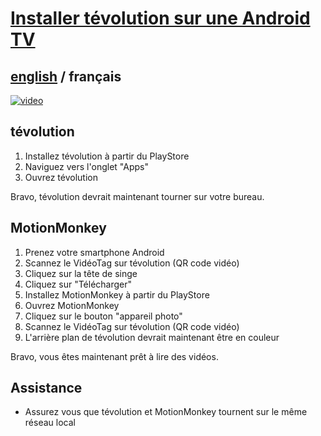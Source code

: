 # [Installer tévolution sur une Android TV](../README.md)

## [english](../../../tevolution/install/androidTV.md) / français

[![video](https://i.ytimg.com/vi/aXymKXgaV7E/maxresdefault.jpg)](https://www.youtube.com/watch?v=aXymKXgaV7E)

## tévolution

1. Installez tévolution à partir du PlayStore
2. Naviguez vers l'onglet "Apps"
3. Ouvrez tévolution

Bravo, tévolution devrait maintenant tourner sur votre bureau.

## MotionMonkey

1. Prenez votre smartphone Android
2. Scannez le VidéoTag sur tévolution (QR code vidéo)
3. Cliquez sur la tête de singe
4. Cliquez sur "Télécharger"
5. Installez MotionMonkey à partir du PlayStore
6. Ouvrez MotionMonkey
7. Cliquez sur le bouton "appareil photo"
8. Scannez le VidéoTag sur tévolution (QR code vidéo)
9. L'arrière plan de tévolution devrait maintenant être en couleur

Bravo, vous êtes maintenant prêt à lire des vidéos.

## Assistance

- Assurez vous que tévolution et MotionMonkey tournent sur le même réseau local

